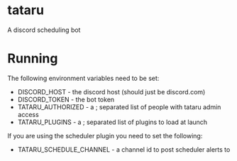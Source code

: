 # tataru
A discord scheduling bot

# Running

The following environment variables need to be set:

* DISCORD_HOST - the discord host (should just be discord.com)
* DISCORD_TOKEN - the bot token
* TATARU_AUTHORIZED - a ; separated list of people with tataru admin access
* TATARU_PLUGINS - a ; separated list of plugins to load at launch

If you are using the scheduler plugin you need to set the following:

* TATARU_SCHEDULE_CHANNEL - a channel id to post scheduler alerts to
